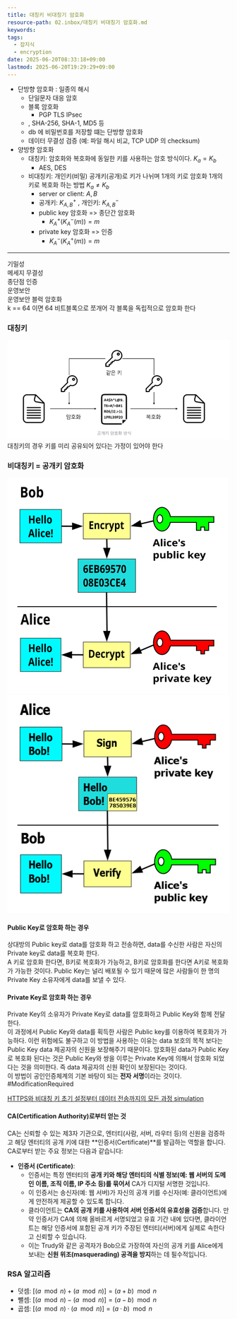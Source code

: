 ```yaml
---
title: 대칭키 비대칭기 암호화
resource-path: 02.inbox/대칭키 비대칭기 암호화.md
keywords:
tags:
  - 잡지식
  - encryption
date: 2025-06-20T08:33:18+09:00
lastmod: 2025-06-20T19:29:29+09:00
---
```

- 단방향 암호화 : 일종의 해시
	- 단일문자 대응 암호
	- 블록 암호화
		- PGP TLS IPsec
	- , SHA-256, SHA-1, MD5 등
	- db 에 비밀번호를 저장할 떄는 단방향 암호화
	- 데이터 무결성 검증 (예: 파일 해시 비교, TCP UDP 의 checksum)
- 양방향 암호화
	- 대칭키: 암호화와 복호화에 동일한 키를 사용하는 암호 방식이다. $K_{a} = K_{b}$
		- AES, DES
	- 비대칭키: 개인키(비밀) 공개키(공개)로 키가 나뉘며 1개의 키로 암호화 1개의 키로 복호화 하는 방법 $K_{a} \neq K_{b}$
		- server or client: $A, B$ 
		- 공개키: $K^{+}_{A,B}$ , 개인키: $K^{-}_{A,B}$
		- public key 암호화 => 종단간 암호화
			- $K^{+}_{A}(K^{-}_{A}(m)) = m$
		- private key 암호화 => 인증
			- $K^{-}_{A}(K^{+}_{A}(m)) = m$


---
기밀성  
메세지 무결성  
종단점 인증  
운영보안  
운영보안
블럭 암호화  
k == 64 이면 64 비트블록으로 쪼개어 각 블록을 독립적으로 암호화 한다




### 대칭키

![](../08.media/20250620192341-1750415021108-image.png)
대칭키의 경우 키를 미리 공유되어 있다는 가정이 있어야 한다


### 비대칭키 = 공개키 암호화
![|321x314](../08.media/20250620210144-1750420904312-image.png)![|321x314](../08.media/20250620210010-1750420810526-image.png)


#### Public Key로 암호화 하는 경우  
상대방의 Public key로 data를 암호화 하고 전송하면, data를 수신한 사람은 자신의 Private key로 data를 복호화 한다.  
A 키로 암호화 한다면, B키로 복호화가 가능하고, B키로 암호화를 한다면 A키로 복호화가 가능한 것이다. Public Key는 널리 배포될 수 있기 때문에 많은 사람들이 한 명의 Private Key 소유자에게 data를 보낼 수 있다.  
#### Private Key로 암호화 하는 경우
Private Key의 소유자가 Private Key로 data를 암호화하고 Public Key와 함께 전달한다.  
이 과정에서 Public Key와 data를 획득한 사람은 Public key를 이용하여 복호화가 가능하다. 이런 위험에도 불구하고 이 방법을 사용하는 이유는 data 보호의 목적 보다는 Public Key data 제공자의 신원을 보장해주기 때문이다. 암호화된 data가 Public Key로 복호화 된다는 것은 Public Key와 쌍을 이루는 Private Key에 의해서 암호화 되었다는 것을 의미한다. 즉 data 제공자의 신원 확인이 보장된다는 것이다.  
이 방법이 공인인증체계의 기본 바탕이 되는 **전자 서명**이라는 것이다. #ModificationRequired


[HTTPS와 비대칭 키 초기 설정부터 데이터 전송까지의 모든 과정 simulation](HTTPS와%20비대칭%20키%20초기%20설정부터%20데이터%20전송까지의%20모든%20과정%20simulation.md)


#### CA(Certification Authority)로부터 얻는 것

CA는 신뢰할 수 있는 제3자 기관으로, 엔터티(사람, 서버, 라우터 등)의 신원을 검증하고 해당 엔터티의 공개 키에 대한 **인증서(Certificate)**를 발급하는 역할을 합니다. CA로부터 받는 주요 정보는 다음과 같습니다:

- **인증서 (Certificate)**:
    - 인증서는 특정 엔터티의 **공개 키와 해당 엔터티의 식별 정보(예: 웹 서버의 도메인 이름, 조직 이름, IP 주소 등)를 묶어서** CA가 디지털 서명한 것입니다.
    - 이 인증서는 송신자(예: 웹 서버)가 자신의 공개 키를 수신자(예: 클라이언트)에게 안전하게 제공할 수 있도록 합니다.
    - 클라이언트는 **CA의 공개 키를 사용하여 서버 인증서의 유효성을 검증**합니다. 만약 인증서가 CA에 의해 올바르게 서명되었고 유효 기간 내에 있다면, 클라이언트는 해당 인증서에 포함된 공개 키가 주장된 엔터티(서버)에게 실제로 속한다고 신뢰할 수 있습니다.
    - 이는 Trudy와 같은 공격자가 Bob으로 가장하여 자신의 공개 키를 Alice에게 보내는 **신원 위조(masquerading) 공격을 방지**하는 데 필수적입니다.

### RSA 알고리즘



- 덧셈:  $[(a \mod n) + (a \mod n)] = (a + b) \mod n$
- 뺄셈:  $[(a \mod n) - (a \mod n)] = (a - b) \mod n$
- 곱셈:  $[(a \mod n) \cdot (a \mod n)] = (a \cdot b) \mod n$
